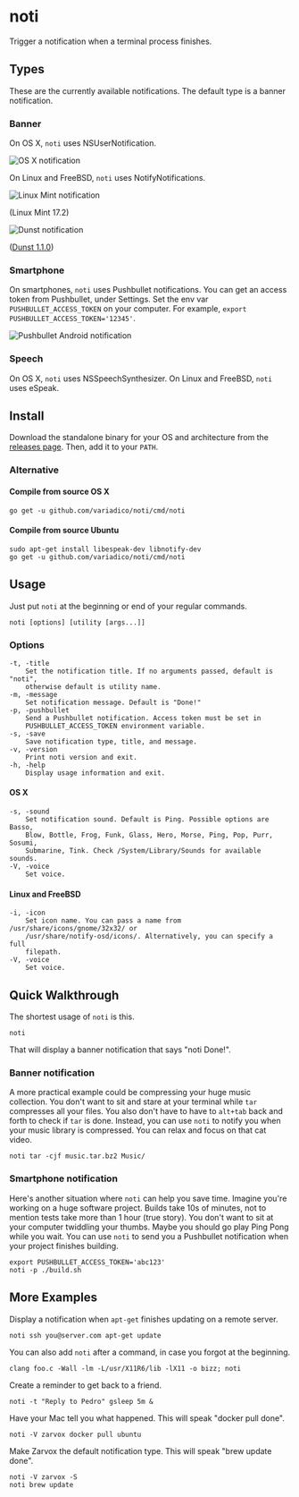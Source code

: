 # noti

Trigger a notification when a terminal process finishes.

## Types

These are the currently available notifications. The default type is a banner
notification.

### Banner

On OS X, `noti` uses NSUserNotification.

![OS X notification]

On Linux and FreeBSD, `noti` uses NotifyNotifications.

![Linux Mint notification]

(Linux Mint 17.2)

![Dunst notification]

([Dunst 1.1.0])

### Smartphone

On smartphones, `noti` uses Pushbullet notifications. You can get an access
token from Pushbullet, under Settings. Set the env var `PUSHBULLET_ACCESS_TOKEN`
on your computer. For example, `export PUSHBULLET_ACCESS_TOKEN='12345'`.

![Pushbullet Android notification]

### Speech

On OS X, `noti` uses NSSpeechSynthesizer. On Linux and FreeBSD, `noti` uses
eSpeak.

## Install

Download the standalone binary for your OS and architecture from the [releases
page]. Then, add it to your `PATH`.

### Alternative

#### Compile from source OS X

```
go get -u github.com/variadico/noti/cmd/noti
```

#### Compile from source Ubuntu

```
sudo apt-get install libespeak-dev libnotify-dev
go get -u github.com/variadico/noti/cmd/noti
```

## Usage

Just put `noti` at the beginning or end of your regular commands.

```
noti [options] [utility [args...]]
```

### Options

```
-t, -title
    Set the notification title. If no arguments passed, default is "noti",
    otherwise default is utility name.
-m, -message
    Set notification message. Default is "Done!"
-p, -pushbullet
    Send a Pushbullet notification. Access token must be set in
    PUSHBULLET_ACCESS_TOKEN environment variable.
-s, -save
    Save notification type, title, and message.
-v, -version
    Print noti version and exit.
-h, -help
    Display usage information and exit.
```

#### OS X

```
-s, -sound
    Set notification sound. Default is Ping. Possible options are Basso,
    Blow, Bottle, Frog, Funk, Glass, Hero, Morse, Ping, Pop, Purr, Sosumi,
    Submarine, Tink. Check /System/Library/Sounds for available sounds.
-V, -voice
    Set voice.
```

#### Linux and FreeBSD

```
-i, -icon
    Set icon name. You can pass a name from /usr/share/icons/gnome/32x32/ or
    /usr/share/notify-osd/icons/. Alternatively, you can specify a full
    filepath.
-V, -voice
    Set voice.
```

## Quick Walkthrough

The shortest usage of `noti` is this.

```
noti
```

That will display a banner notification that says "noti Done!".

### Banner notification

A more practical example could be compressing your huge music collection. You
don't want to sit and stare at your terminal while `tar` compresses all your
files. You also don't have to have to `alt+tab` back and forth to check if `tar`
is done. Instead, you can use `noti` to notify you when your music library is
compressed. You can relax and focus on that cat video.

```
noti tar -cjf music.tar.bz2 Music/
```

### Smartphone notification

Here's another situation where `noti` can help you save time. Imagine you're
working on a huge software project. Builds take 10s of minutes, not to mention
tests take more than 1 hour (true story). You don't want to sit at your computer
twiddling your thumbs. Maybe you should go play Ping Pong while you wait. You
can use `noti` to send you a Pushbullet notification when your project finishes
building.

```
export PUSHBULLET_ACCESS_TOKEN='abc123'
noti -p ./build.sh
```

## More Examples

Display a notification when `apt-get` finishes updating on a remote server.

```
noti ssh you@server.com apt-get update
```

You can also add `noti` after a command, in case you forgot at the beginning.

```
clang foo.c -Wall -lm -L/usr/X11R6/lib -lX11 -o bizz; noti
```

Create a reminder to get back to a friend.

```
noti -t "Reply to Pedro" gsleep 5m &
```

Have your Mac tell you what happened. This will speak "docker pull done".

```
noti -V zarvox docker pull ubuntu
```

Make Zarvox the default notification type. This will speak "brew update done".

```
noti -V zarvox -S
noti brew update
```

[releases page]: https://github.com/variadico/noti/releases/latest
[OS X notification]: https://raw.githubusercontent.com/variadico/noti/master/screenshots/osx.png
[Linux Mint notification]: https://raw.githubusercontent.com/variadico/noti/master/screenshots/linux_mint.png
[Dunst notification]: https://raw.githubusercontent.com/variadico/noti/master/screenshots/bsd_dunst.png
[Dunst 1.1.0]: http://knopwob.org/dunst/index.html
[Pushbullet Android notification]: https://raw.githubusercontent.com/variadico/noti/master/screenshots/pushbullet_android.png
